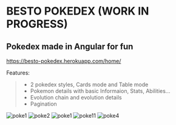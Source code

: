 # BESTO POKEDEX (WORK IN PROGRESS)

## Pokedex made in Angular for fun

https://besto-pokedex.herokuapp.com/home/

Features:
>* 2 pokedex styles, Cards mode and Table mode
>* Pokemon details with basic Informaion, Stats, Abilities...
>* Evolution chain and evolution details
>* Pagination
 
![poke1](https://user-images.githubusercontent.com/33281277/182866449-da6fc567-c5b5-4a0f-84d1-d46b2fe1a888.PNG)
![poke2](https://user-images.githubusercontent.com/33281277/182866485-3de69309-501f-4727-9a64-5a8c73ddde87.PNG)
![poke1](https://user-images.githubusercontent.com/33281277/183288799-8dde91fa-e24b-4078-9b48-94b28a3fb92b.PNG)
![poke11](https://user-images.githubusercontent.com/33281277/183288808-6a10fc72-7efd-46a5-875a-23bf77e2a338.PNG)
![poke4](https://user-images.githubusercontent.com/33281277/182866519-ffe6eb2d-9d45-48e2-81b2-e736f82faa39.PNG)

